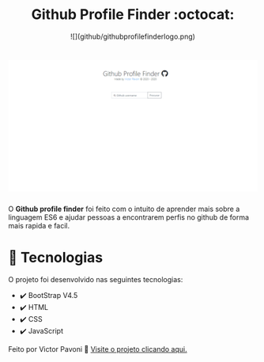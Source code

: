 # <center>Github Profile Finder :octocat:</center>

<center> ![](github/githubprofilefinderlogo.png) </center>

# ![](github/gifghpf.gif)

O **Github profile finder** foi feito com o intuito de aprender mais sobre a linguagem ES6 e ajudar pessoas a encontrarem perfis no github de forma mais rapida e facil.

# 🚀 Tecnologias
O projeto foi desenvolvido nas seguintes tecnologias:

* ✔️ BootStrap V4.5
* ✔️ HTML
* ✔️ CSS
* ✔️ JavaScript

Feito por Victor Pavoni 👋 [Visite o projeto clicando aqui.](https://www.ghpf.netlify.com)
